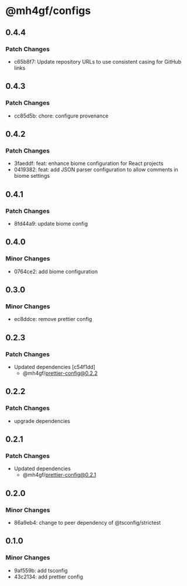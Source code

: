 # @mh4gf/configs

## 0.4.4

### Patch Changes

- c65b8f7: Update repository URLs to use consistent casing for GitHub links

## 0.4.3

### Patch Changes

- cc85d5b: chore: configure provenance

## 0.4.2

### Patch Changes

- 3faeddf: feat: enhance biome configuration for React projects
- 0419382: feat: add JSON parser configuration to allow comments in biome settings

## 0.4.1

### Patch Changes

- 8fd44a9: update biome config

## 0.4.0

### Minor Changes

- 0764ce2: add biome configuration

## 0.3.0

### Minor Changes

- ec8ddce: remove prettier config

## 0.2.3

### Patch Changes

- Updated dependencies [c54f1dd]
  - @mh4gf/prettier-config@0.2.2

## 0.2.2

### Patch Changes

- upgrade dependencies

## 0.2.1

### Patch Changes

- Updated dependencies
  - @mh4gf/prettier-config@0.2.1

## 0.2.0

### Minor Changes

- 86a9eb4: change to peer dependency of @tsconfig/strictest

## 0.1.0

### Minor Changes

- 9af559b: add tsconfig
- 43c2134: add prettier config
